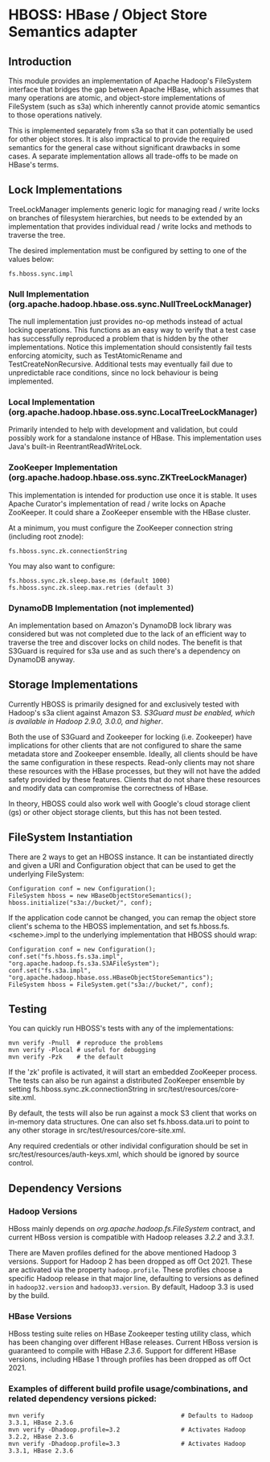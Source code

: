 <!---
  Licensed under the Apache License, Version 2.0 (the "License");
  you may not use this file except in compliance with the License.
  You may obtain a copy of the License at

   http://www.apache.org/licenses/LICENSE-2.0

  Unless required by applicable law or agreed to in writing, software
  distributed under the License is distributed on an "AS IS" BASIS,
  WITHOUT WARRANTIES OR CONDITIONS OF ANY KIND, either express or implied.
  See the License for the specific language governing permissions and
  limitations under the License. See accompanying LICENSE file.
-->

# HBOSS: HBase / Object Store Semantics adapter

## Introduction

This module provides an implementation of Apache Hadoop's FileSystem interface
that bridges the gap between Apache HBase, which assumes that many operations
are atomic, and object-store implementations of FileSystem (such as s3a) which
inherently cannot provide atomic semantics to those operations natively.

This is implemented separately from s3a so that it can potentially be used for
other object stores. It is also impractical to provide the required semantics
for the general case without significant drawbacks in some cases. A separate
implementation allows all trade-offs to be made on HBase's terms.

## Lock Implementations

TreeLockManager implements generic logic for managing read / write locks on
branches of filesystem hierarchies, but needs to be extended by an
implementation that provides individual read / write locks and methods to
traverse the tree.

The desired implementation must be configured by setting to one of the values
below:

    fs.hboss.sync.impl

### Null Implementation (org.apache.hadoop.hbase.oss.sync.NullTreeLockManager)

The null implementation just provides no-op methods instead of actual locking
operations. This functions as an easy way to verify that a test case has
successfully reproduced a problem that is hidden by the other implementations.
Notice this implementation should consistently fail tests enforcing atomicity,
such as TestAtomicRename and TestCreateNonRecursive. Additional tests may
eventually fail due to unpredictable race conditions, since no lock behaviour
is being implemented.

### Local Implementation (org.apache.hadoop.hbase.oss.sync.LocalTreeLockManager)

Primarily intended to help with development and validation, but could possibly
work for a standalone instance of HBase. This implementation uses Java's
built-in ReentrantReadWriteLock.

### ZooKeeper Implementation (org.apache.hadoop.hbase.oss.sync.ZKTreeLockManager)

This implementation is intended for production use once it is stable. It uses
Apache Curator's implementation of read / write locks on Apache ZooKeeper. It
could share a ZooKeeper ensemble with the HBase cluster.

At a minimum, you must configure the ZooKeeper connection string (including
root znode):

    fs.hboss.sync.zk.connectionString

You may also want to configure:

    fs.hboss.sync.zk.sleep.base.ms (default 1000)
    fs.hboss.sync.zk.sleep.max.retries (default 3)

### DynamoDB Implementation (not implemented)

An implementation based on Amazon's DynamoDB lock library was considered but
was not completed due to the lack of an efficient way to traverse the tree and
discover locks on child nodes. The benefit is that S3Guard is required for s3a
use and as such there's a dependency on DynamoDB anyway.

## Storage Implementations

Currently HBOSS is primarily designed for and exclusively tested with Hadoop's
s3a client against Amazon S3. *S3Guard must be enabled, which is available in
Hadoop 2.9.0, 3.0.0, and higher*.

Both the use of S3Guard and Zookeeper for locking (i.e. Zookeeper) have
implications for other clients that are not configured to share the same
metadata store and Zookeeper ensemble. Ideally, all clients should be have the
same configuration in these respects. Read-only clients may not share these
resources with the HBase processes, but they will not have the added safety
provided by these features. Clients that do not share these resources and modify
data can compromise the correctness of HBase.


In theory, HBOSS could also work well with Google's cloud storage client (gs)
or other object storage clients, but this has not been tested.

## FileSystem Instantiation

There are 2 ways to get an HBOSS instance. It can be instantiated directly and
given a URI and Configuration object that can be used to get the underlying
FileSystem:

    Configuration conf = new Configuration();
    FileSystem hboss = new HBaseObjectStoreSemantics();
    hboss.initialize("s3a://bucket/", conf);

If the application code cannot be changed, you can remap the object store
client's schema to the HBOSS implementation, and set
fs.hboss.fs.&lt;scheme&gt;.impl to the underlying implementation that HBOSS
should wrap:

    Configuration conf = new Configuration();
    conf.set("fs.hboss.fs.s3a.impl", "org.apache.hadoop.fs.s3a.S3AFileSystem");
    conf.set("fs.s3a.impl", "org.apache.hadoop.hbase.oss.HBaseObjectStoreSemantics");
    FileSystem hboss = FileSystem.get("s3a://bucket/", conf);

## Testing

You can quickly run HBOSS's tests with any of the implementations:

    mvn verify -Pnull  # reproduce the problems
    mvn verify -Plocal # useful for debugging
    mvn verify -Pzk    # the default

If the 'zk' profile is activated, it will start an embedded ZooKeeper process.
The tests can also be run against a distributed ZooKeeper ensemble by setting
fs.hboss.sync.zk.connectionString in src/test/resources/core-site.xml.

By default, the tests will also be run against a mock S3 client that works on
in-memory data structures. One can also set fs.hboss.data.uri to point to any
other storage in src/test/resources/core-site.xml.

Any required credentials or other individal configuration should be set in
src/test/resources/auth-keys.xml, which should be ignored by source control.

## Dependency Versions

### Hadoop Versions

HBoss mainly depends on *org.apache.hadoop.fs.FileSystem* contract, and
current HBoss version is compatible with Hadoop releases *3.2.2* and *3.3.1*.

There are Maven profiles defined for the above mentioned Hadoop 3 versions. 
Support for Hadoop 2 has been dropped as off Oct 2021.
These are activated via the property `hadoop.profile`. These profiles choose
a specific Hadoop release in that major line, defaulting to versions as defined
in `hadoop32.version` and `hadoop33.version`. By default, Hadoop 3.3 is used by
the build.

### HBase Versions
HBoss testing suite relies on HBase Zookeeper testing utility class, which has
been changing over different HBase releases. Current HBoss version is guaranteed
to compile with HBase *2.3.6*. Support for different HBase versions, 
including HBase 1 through profiles has been dropped as off Oct 2021.

### Examples of different build profile usage/combinations, and related dependency versions picked:

    mvn verify                                      # Defaults to Hadoop 3.3.1, HBase 2.3.6
    mvn verify -Dhadoop.profile=3.2                 # Activates Hadoop 3.2.2, HBase 2.3.6
    mvn verify -Dhadoop.profile=3.3                 # Activates Hadoop 3.3.1, HBase 2.3.6


